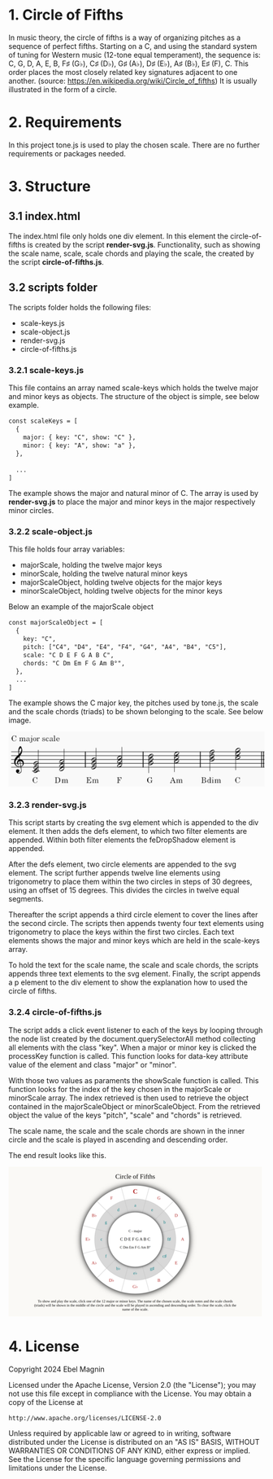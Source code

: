# 1. Circle of Fifths

In music theory, the circle of fifths is a way of organizing pitches as a sequence of perfect fifths. Starting on a C, and using the standard system of tuning for Western music (12-tone equal temperament), the sequence is: C, G, D, A, E, B, F♯ (G♭), C♯ (D♭), G♯ (A♭), D♯ (E♭), A♯ (B♭), E♯ (F), C. This order places the most closely related key signatures adjacent to one another. (source: https://en.wikipedia.org/wiki/Circle_of_fifths) It is usually illustrated in the form of a circle.

# 2. Requirements

In this project tone.js is used to play the chosen scale. There are no further requirements or packages needed.

# 3. Structure

## 3.1 index.html

The index.html file only holds one div element. In this element the circle-of-fifths is created by the script **render-svg.js**. Functionality, such as showing the scale name, scale, scale chords and playing the scale, the created by the script **circle-of-fifths.js**.

## 3.2 scripts folder

The scripts folder holds the following files:

- scale-keys.js
- scale-object.js
- render-svg.js
- circle-of-fifths.js

### 3.2.1 scale-keys.js

This file contains an array named scale-keys which holds the twelve major and minor keys as objects. The structure of the object is simple, see below example.

```
const scaleKeys = [
  {
    major: { key: "C", show: "C" },
    minor: { key: "A", show: "a" },
  },

  ...
]
```

The example shows the major and natural minor of C. The array is used by **render-svg.js** to place the major and minor keys in the major respectively minor circles.

### 3.2.2 scale-object.js

This file holds four array variables:

- majorScale, holding the twelve major keys
- minorScale, holding the twelve natural minor keys
- majorScaleObject, holding twelve objects for the major keys
- minorScaleObject, holding twelve objects for the minor keys

Below an example of the majorScale object

```
const majorScaleObject = [
  {
    key: "C",
    pitch: ["C4", "D4", "E4", "F4", "G4", "A4", "B4", "C5"],
    scale: "C D E F G A B C",
    chords: "C Dm Em F G Am B°",
  },
  ...
]
```

The example shows the C major key, the pitches used by tone.js, the scale and the scale chords (triads) to be shown belonging to the scale. See below image.

![C Major Scale](images/c-major-scale.png)

### 3.2.3 render-svg.js

This script starts by creating the svg element which is appended to the div element. It then adds the defs element, to which two filter elements are appended. Within both filter elements the feDropShadow element is appended.

After the defs element, two circle elements are appended to the svg element. The script further appends twelve line elements using trigonometry to place them within the two circles in steps of 30 degrees, using an offset of 15 degrees. This divides the circles in twelve equal segments.

Thereafter the script appends a third circle element to cover the lines after the second circle. The scripts then appends twenty four text elements using trigonometry to place the keys within the first two circles. Each text elements shows the major and minor keys which are held in the scale-keys array.

To hold the text for the scale name, the scale and scale chords, the scripts appends three text elements to the svg element. Finally, the script appends a p element to the div element to show the explanation how to used the circle of fifths.

### 3.2.4 circle-of-fifths.js

The script adds a click event listener to each of the keys by looping through the node list created by the document.querySelectorAll method collecting all elements with the class "key". When a major or minor key is clicked the processKey function is called. This function looks for data-key attribute value of the element and class "major" or "minor".

With those two values as paraments the showScale function is called. This function looks for the index of the key chosen in the majorScale or minorScale array. The index retrieved is then used to retrieve the object contained in the majorScaleObject or minorScaleObject. From the retrieved object the value of the keys "pitch", "scale" and "chords" is retrieved.

The scale name, the scale and the scale chords are shown in the inner circle and the scale is played in ascending and descending order.

The end result looks like this.

![Circle of Fifths Screenshot](images/screenshot-500x294.png)

# 4. License

Copyright 2024 Ebel Magnin

Licensed under the Apache License, Version 2.0 (the "License");
you may not use this file except in compliance with the License.
You may obtain a copy of the License at

    http://www.apache.org/licenses/LICENSE-2.0

Unless required by applicable law or agreed to in writing, software
distributed under the License is distributed on an "AS IS" BASIS,
WITHOUT WARRANTIES OR CONDITIONS OF ANY KIND, either express or implied.
See the License for the specific language governing permissions and
limitations under the License.
